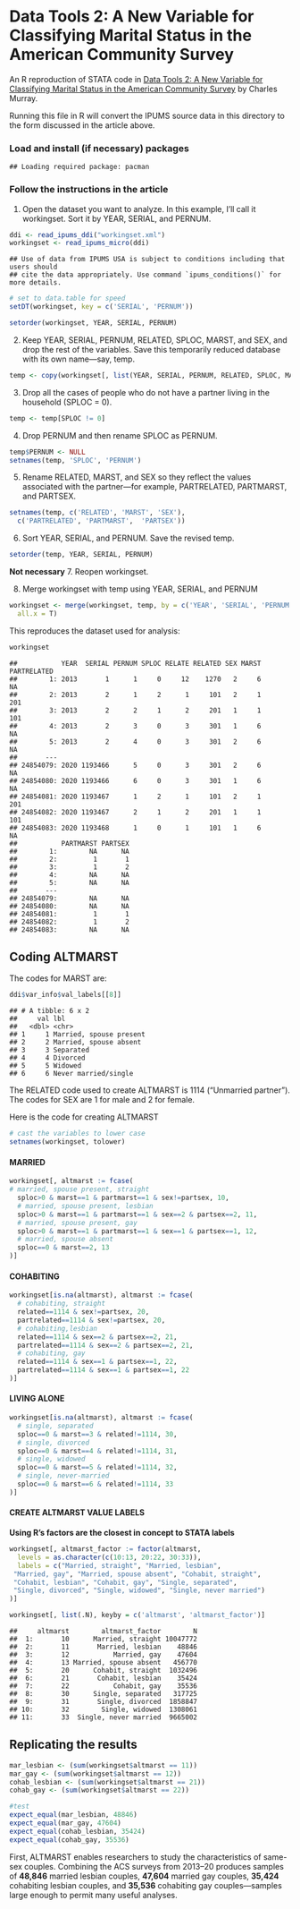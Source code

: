 Data Tools 2: A New Variable for Classifying Marital Status in the
American Community Survey
================

An R reproduction of STATA code in [Data Tools 2: A New Variable for
Classifying Marital Status in the American Community
Survey](https://www.aei.org/research-products/working-paper/data-tools-2-a-new-variable-for-classifying-marital-status-in-the-american-community-survey/)
by Charles Murray.

Running this file in R will convert the IPUMS source data in this
directory to the form discussed in the article above.

### Load and install (if necessary) packages

    ## Loading required package: pacman

### Follow the instructions in the article

1.  Open the dataset you want to analyze. In this example, I’ll call it
    workingset. Sort it by YEAR, SERIAL, and PERNUM.

``` r
ddi <- read_ipums_ddi("workingset.xml")
workingset <- read_ipums_micro(ddi) 
```

    ## Use of data from IPUMS USA is subject to conditions including that users should
    ## cite the data appropriately. Use command `ipums_conditions()` for more details.

``` r
# set to data.table for speed
setDT(workingset, key = c('SERIAL', 'PERNUM'))

setorder(workingset, YEAR, SERIAL, PERNUM)
```

2.  Keep YEAR, SERIAL, PERNUM, RELATED, SPLOC, MARST, and SEX, and drop
    the rest of the variables. Save this temporarily reduced database
    with its own name—say, temp.

``` r
temp <- copy(workingset[, list(YEAR, SERIAL, PERNUM, RELATED, SPLOC, MARST, SEX)])
```

3.  Drop all the cases of people who do not have a partner living in the
    household (SPLOC = 0).

``` r
temp <- temp[SPLOC != 0]
```

4.  Drop PERNUM and then rename SPLOC as PERNUM.

``` r
temp$PERNUM <- NULL
setnames(temp, 'SPLOC', 'PERNUM')
```

5.  Rename RELATED, MARST, and SEX so they reflect the values associated
    with the partner—for example, PARTRELATED, PARTMARST, and PARTSEX.

``` r
setnames(temp, c('RELATED', 'MARST', 'SEX'), 
  c('PARTRELATED', 'PARTMARST',  'PARTSEX'))
```

6.  Sort YEAR, SERIAL, and PERNUM. Save the revised temp.

``` r
setorder(temp, YEAR, SERIAL, PERNUM)
```

**Not necessary** 7. Reopen workingset.

8.  Merge workingset with temp using YEAR, SERIAL, and PERNUM

``` r
workingset <- merge(workingset, temp, by = c('YEAR', 'SERIAL', 'PERNUM'),
  all.x = T)
```

This reproduces the dataset used for analysis:

``` r
workingset
```

    ##           YEAR  SERIAL PERNUM SPLOC RELATE RELATED SEX MARST PARTRELATED
    ##        1: 2013       1      1     0     12    1270   2     6          NA
    ##        2: 2013       2      1     2      1     101   2     1         201
    ##        3: 2013       2      2     1      2     201   1     1         101
    ##        4: 2013       2      3     0      3     301   1     6          NA
    ##        5: 2013       2      4     0      3     301   2     6          NA
    ##       ---                                                               
    ## 24854079: 2020 1193466      5     0      3     301   2     6          NA
    ## 24854080: 2020 1193466      6     0      3     301   1     6          NA
    ## 24854081: 2020 1193467      1     2      1     101   2     1         201
    ## 24854082: 2020 1193467      2     1      2     201   1     1         101
    ## 24854083: 2020 1193468      1     0      1     101   1     6          NA
    ##           PARTMARST PARTSEX
    ##        1:        NA      NA
    ##        2:         1       1
    ##        3:         1       2
    ##        4:        NA      NA
    ##        5:        NA      NA
    ##       ---                  
    ## 24854079:        NA      NA
    ## 24854080:        NA      NA
    ## 24854081:         1       1
    ## 24854082:         1       2
    ## 24854083:        NA      NA

## Coding ALTMARST

The codes for MARST are:

``` r
ddi$var_info$val_labels[[8]]
```

    ## # A tibble: 6 x 2
    ##     val lbl                    
    ##   <dbl> <chr>                  
    ## 1     1 Married, spouse present
    ## 2     2 Married, spouse absent 
    ## 3     3 Separated              
    ## 4     4 Divorced               
    ## 5     5 Widowed                
    ## 6     6 Never married/single

The RELATED code used to create ALTMARST is 1114 (“Unmarried partner”).
The codes for SEX are 1 for male and 2 for female.

Here is the code for creating ALTMARST

``` r
# cast the variables to lower case
setnames(workingset, tolower)
```

#### MARRIED

``` r
workingset[, altmarst := fcase(
# married, spouse present, straight
  sploc>0 & marst==1 & partmarst==1 & sex!=partsex, 10,
  # married, spouse present, lesbian
  sploc>0 & marst==1 & partmarst==1 & sex==2 & partsex==2, 11,
  # married, spouse present, gay
  sploc>0 & marst==1 & partmarst==1 & sex==1 & partsex==1, 12,
  # married, spouse absent
  sploc==0 & marst==2, 13
)]
```

#### COHABITING

``` r
workingset[is.na(altmarst), altmarst := fcase(
  # cohabiting, straight
  related==1114 & sex!=partsex, 20,
  partrelated==1114 & sex!=partsex, 20,
  # cohabiting,lesbian
  related==1114 & sex==2 & partsex==2, 21,
  partrelated==1114 & sex==2 & partsex==2, 21,
  # cohabiting, gay
  related==1114 & sex==1 & partsex==1, 22,
  partrelated==1114 & sex==1 & partsex==1, 22
)]
```

#### LIVING ALONE

``` r
workingset[is.na(altmarst), altmarst := fcase(
  # single, separated
  sploc==0 & marst==3 & related!=1114, 30,
  # single, divorced
  sploc==0 & marst==4 & related!=1114, 31,
  # single, widowed
  sploc==0 & marst==5 & related!=1114, 32,
  # single, never-married
  sploc==0 & marst==6 & related!=1114, 33
)]
```

#### CREATE ALTMARST VALUE LABELS

**Using R’s factors are the closest in concept to STATA labels**

``` r
workingset[, altmarst_factor := factor(altmarst, 
  levels = as.character(c(10:13, 20:22, 30:33)),
  labels = c("Married, straight", "Married, lesbian",
 "Married, gay", "Married, spouse absent", "Cohabit, straight",
 "Cohabit, lesbian", "Cohabit, gay", "Single, separated",
 "Single, divorced", "Single, widowed", "Single, never married")
)]

workingset[, list(.N), keyby = c('altmarst', 'altmarst_factor')]
```

    ##     altmarst        altmarst_factor        N
    ##  1:       10      Married, straight 10047772
    ##  2:       11       Married, lesbian    48846
    ##  3:       12           Married, gay    47604
    ##  4:       13 Married, spouse absent   456770
    ##  5:       20      Cohabit, straight  1032496
    ##  6:       21       Cohabit, lesbian    35424
    ##  7:       22           Cohabit, gay    35536
    ##  8:       30      Single, separated   317725
    ##  9:       31       Single, divorced  1858847
    ## 10:       32        Single, widowed  1308061
    ## 11:       33  Single, never married  9665002

## Replicating the results

``` r
mar_lesbian <- (sum(workingset$altmarst == 11))
mar_gay <- (sum(workingset$altmarst == 12))
cohab_lesbian <- (sum(workingset$altmarst == 21))
cohab_gay <- (sum(workingset$altmarst == 22))

#test
expect_equal(mar_lesbian, 48846)
expect_equal(mar_gay, 47604)
expect_equal(cohab_lesbian, 35424)
expect_equal(cohab_gay, 35536)
```

First, ALTMARST enables researchers to study the characteristics of
same-sex couples. Combining the ACS surveys from 2013–20 produces
samples of **48,846** married lesbian couples, **47,604** married gay
couples, **35,424** cohabiting lesbian couples, and **35,536**
cohabiting gay couples—samples large enough to permit many useful
analyses.
